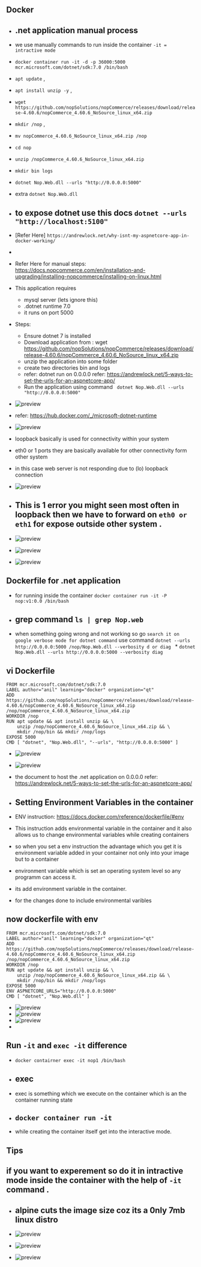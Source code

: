 ## Docker 

* ## .net application manual process 
* we use manually commands to run inside the container `-it = intractive mode ` 
* `docker container run -it -d -p 36000:5000 mcr.microsoft.com/dotnet/sdk:7.0 /bin/bash`
* `apt update` ,
* `apt install unzip -y` , 
* `wget  https://github.com/nopSolutions/nopCommerce/releases/download/release-4.60.6/nopCommerce_4.60.6_NoSource_linux_x64.zip`
* `mkdir /nop` , 
* `mv nopCommerce_4.60.6_NoSource_linux_x64.zip /nop`
* `cd nop` 
* `unzip /nopCommerce_4.60.6_NoSource_linux_x64.zip`
* `mkdir bin logs`
* `dotnet Nop.Web.dll --urls "http://0.0.0.0:5000"`

* extra `dotnet Nop.Web.dll` 
* ## to expose dotnet use this docs `dotnet --urls "http://localhost:5100"`
* [Refer Here] `https://andrewlock.net/why-isnt-my-aspnetcore-app-in-docker-working/`
* 
* Refer Here for manual steps: https://docs.nopcommerce.com/en/installation-and-upgrading/installing-nopcommerce/installing-on-linux.html
* This application requires  
    * mysql server (lets ignore this)
    * .dotnet runtime 7.0
    * it runs on port 5000
* Steps: 
    * Ensure dotnet 7 is installed
    * Download application from :  wget https://github.com/nopSolutions/nopCommerce/releases/download/release-4.60.6/nopCommerce_4.60.6_NoSource_linux_x64.zip
    * unzip the application into some folder
    * create two directories bin and logs
    * refer: dotnet run on 0.0.0.0 refer: https://andrewlock.net/5-ways-to-set-the-urls-for-an-aspnetcore-app/
    * Run the application using command ` dotnet Nop.Web.dll --urls "http://0.0.0.0:5000"`
     
* ![preview](images/120.png)
* refer: https://hub.docker.com/_/microsoft-dotnet-runtime 
* ![preview](images/121.png) 
* loopback basically is used for connectivity within your system
* eth0 or 1 ports they are basically available  for other connectivity form other system
* in this case web server is not responding due to (lo) loopback connection 
* ![preview](images/124.png)
  
* ## This is 1 error you might seen most often in loopback then we  have to forward on `eth0 or eth1` for expose outside other system .
* ![preview](images/122.png)
* ![preview](images/119.png)
* ![preview](images/123.png)  


 ## Dockerfile for .net application
 
 * for running inside the container `docker container run -it -P nop:v1:0.0 /bin/bash`
 * ## grep command `ls | grep Nop.web`
 * when something going wrong and not working so go `search it on google verbose mode for dotnet command` use command  `dotnet --urls http://0.0.0.0:5000 /nop/Nop.Web.dll --verbosity d or diag `
        * `dotnet Nop.Web.dll --urls http://0.0.0.0:5000 --verbosity diag `
 
## vi Dockerfile

```
FROM mcr.microsoft.com/dotnet/sdk:7.0
LABEL author="anil" learning="docker" organization="qt"
ADD https://github.com/nopSolutions/nopCommerce/releases/download/release-4.60.6/nopCommerce_4.60.6_NoSource_linux_x64.zip /nop/nopCommerce_4.60.6_NoSource_linux_x64.zip
WORKDIR /nop
RUN apt update && apt install unzip && \
    unzip /nop/nopCommerce_4.60.6_NoSource_linux_x64.zip && \
    mkdir /nop/bin && mkdir /nop/logs
EXPOSE 5000
CMD [ "dotnet", "Nop.Web.dll", "--urls", "http://0.0.0.0:5000" ]

```

* ![preview](images/125.png)
* ![preview](images/126.png)
*  the document to host the .net application on 0.0.0.0 refer: https://andrewlock.net/5-ways-to-set-the-urls-for-an-aspnetcore-app/

* ## Setting Environment Variables in the container
* ENV instruction: https://docs.docker.com/reference/dockerfile/#env
* This instruction adds environmental variable in the container and it also allows us to change environmental variables while creating containers
* so when you set a env instruction the advantage which you get it is environment variable added in your container not only into your image but to a container 
* environment variable which is set an operating system level so any programm can access it.
* its add environment variable in the container.
* for the changes done to include environmental varibles

## now dockerfile with env

```
FROM mcr.microsoft.com/dotnet/sdk:7.0
LABEL author="anil" learning="docker" organization="qt"
ADD https://github.com/nopSolutions/nopCommerce/releases/download/release-4.60.6/nopCommerce_4.60.6_NoSource_linux_x64.zip /nop/nopCommerce_4.60.6_NoSource_linux_x64.zip
WORKDIR /nop
RUN apt update && apt install unzip && \
    unzip /nop/nopCommerce_4.60.6_NoSource_linux_x64.zip && \
    mkdir /nop/bin && mkdir /nop/logs
EXPOSE 5000
ENV ASPNETCORE_URLS="http://0.0.0.0:5000"
CMD [ "dotnet", "Nop.Web.dll" ]

```
* ![preview](images/127.png)
* ![preview](images/128.png)
* ![preview](images/129.png)
* 
## Run `-it` and `exec -it` difference 
* `docker contairner exec -it nop1 /bin/bash`
* ## exec 
* exec is something which we execute on the container which is an the container running state 
* ## `docker container run -it` 
* while creating the container itself get into the interactive mode.




## Tips
## if you want to experement so do it in intractive mode inside the container with the help of `-it ` command .
* ## alpine cuts the image size coz its a 0nly 7mb linux distro


* ![preview](images)
* ![preview](images)
* ![preview](images)